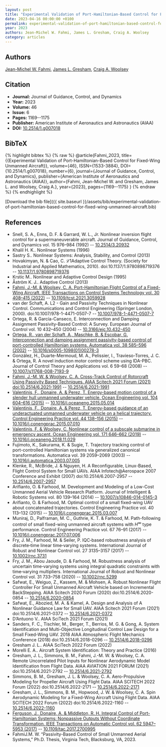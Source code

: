 ```yaml
---
layout: post
title: "Experimental Validation of Port-Hamiltonian-Based Control for Fixed-Wing Unmanned Aircraft"
date: 2023-04-16 00:00:00 +0100
permalink: experimental-validation-of-port-hamiltonian-based-control-for-fixed-wing-unmanned-aircraft
year: 2023
authors: Jean-Michel W. Fahmi, James L. Gresham, Craig A. Woolsey
category: articles
---
```

 
## Authors
[Jean-Michel W. Fahmi](authors/jean-michel-w-fahmi), [James L. Gresham](authors/james-l-gresham), [Craig A. Woolsey](authors/craig-a-woolsey)
 
## Citation
- **Journal:** Journal of Guidance, Control, and Dynamics
- **Year:** 2023
- **Volume:** 46
- **Issue:** 6
- **Pages:** 1169--1175
- **Publisher:** American Institute of Aeronautics and Astronautics (AIAA)
- **DOI:** [10.2514/1.g007018](https://doi.org/10.2514/1.g007018)
 
## BibTeX
{% highlight bibtex %}
{% raw %}
@article{Fahmi_2023,
  title={{Experimental Validation of Port-Hamiltonian-Based Control for Fixed-Wing Unmanned Aircraft}},
  volume={46},
  ISSN={1533-3884},
  DOI={10.2514/1.g007018},
  number={6},
  journal={Journal of Guidance, Control, and Dynamics},
  publisher={American Institute of Aeronautics and Astronautics (AIAA)},
  author={Fahmi, Jean-Michel W. and Gresham, James L. and Woolsey, Craig A.},
  year={2023},
  pages={1169--1175}
}
{% endraw %}
{% endhighlight %}
 
[Download the bib file]({{ site.baseurl }}/assets/bib/experimental-validation-of-port-hamiltonian-based-control-for-fixed-wing-unmanned-aircraft.bib)
 
## References
- Snell, S. A., Enns, D. F. & Garrard, W. L., Jr. Nonlinear inversion flight control for a supermaneuverable aircraft. Journal of Guidance, Control, and Dynamics vol. 15 976–984 (1992) -- [10.2514/3.20932](https://doi.org/10.2514/3.20932)
- Khalil H. K.. Nonlinear Systems (1996)
- Sastry S.. Nonlinear Systems: Analysis, Stability, and Control (2013)
- Hovakimyan, N. & Cao, C. ℒ1Adaptive Control Theory. (Society for Industrial and Applied Mathematics, 2010). doi:10.1137/1.9780898719376 -- [10.1137/1.9780898719376](https://doi.org/10.1137/1.9780898719376)
- Krstic M.. Nonlinear and Adaptive Control Design (1995)
- Åström K. J.. Adaptive Control (2013)
- [Fahmi, J.-M. & Woolsey, C. A. Port-Hamiltonian Flight Control of a Fixed-Wing Aircraft. IEEE Transactions on Control Systems Technology vol. 30 408–415 (2022)](port-hamiltonian-flight-control-of-a-fixed-wing-aircraft) -- [10.1109/tcst.2021.3059928](https://doi.org/10.1109/tcst.2021.3059928)
- van der Schaft, A. L2 - Gain and Passivity Techniques in Nonlinear Control. Communications and Control Engineering (Springer London, 2000). doi:10.1007/978-1-4471-0507-7 -- [10.1007/978-1-4471-0507-7](https://doi.org/10.1007/978-1-4471-0507-7)
- Ortega, R. & García-Canseco, E. Interconnection and Damping Assignment Passivity-Based Control: A Survey. European Journal of Control vol. 10 432–450 (2004) -- [10.3166/ejc.10.432-450](https://doi.org/10.3166/ejc.10.432-450)
- [Ortega, R., van der Schaft, A., Maschke, B. & Escobar, G. Interconnection and damping assignment passivity-based control of port-controlled Hamiltonian systems. Automatica vol. 38 585–596 (2002)](interconnection-and-damping-assignment-passivity-based-control-of-port-controlled-hamiltonian-systems) -- [10.1016/s0005-1098(01)00278-3](https://doi.org/10.1016/s0005-1098(01)00278-3)
- González, H., Duarte-Mermoud, M. A., Pelissier, I., Travieso-Torres, J. C. & Ortega, R. A novel induction motor control scheme using IDA-PBC. Journal of Control Theory and Applications vol. 6 59–68 (2008) -- [10.1007/s11768-008-7193-9](https://doi.org/10.1007/s11768-008-7193-9)
- [Fahmi, J.-M. W. & Woolsey, C. A. Cross-Track Control of Rotorcraft Using Passivity Based Techniques. AIAA Scitech 2021 Forum (2021) doi:10.2514/6.2021-1991](cross-track-control-of-rotorcraft-using-passivity-based-techniques) -- [10.2514/6.2021-1991](https://doi.org/10.2514/6.2021-1991)
- [Valentinis, F., Donaire, A. & Perez, T. Energy-based motion control of a slender hull unmanned underwater vehicle. Ocean Engineering vol. 104 604–616 (2015)](energy-based-motion-control-of-a-slender-hull-unmanned-underwater-vehicle) -- [10.1016/j.oceaneng.2015.05.014](https://doi.org/10.1016/j.oceaneng.2015.05.014)
- [Valentinis, F., Donaire, A. & Perez, T. Energy-based guidance of an underactuated unmanned underwater vehicle on a helical trajectory. Control Engineering Practice vol. 44 138–156 (2015)](energy-based-guidance-of-an-underactuated-unmanned-underwater-vehicle-on-a-helical-trajectory) -- [10.1016/j.conengprac.2015.07.010](https://doi.org/10.1016/j.conengprac.2015.07.010)
- [Valentinis, F. & Woolsey, C. Nonlinear control of a subscale submarine in emergency ascent. Ocean Engineering vol. 171 646–662 (2019)](nonlinear-control-of-a-subscale-submarine-in-emergency-ascent) -- [10.1016/j.oceaneng.2018.11.029](https://doi.org/10.1016/j.oceaneng.2018.11.029)
- Fujimoto, K., Sakurama, K. & Sugie, T. Trajectory tracking control of port-controlled Hamiltonian systems via generalized canonical transformations. Automatica vol. 39 2059–2069 (2003) -- [10.1016/j.automatica.2003.07.005](https://doi.org/10.1016/j.automatica.2003.07.005)
- Klenke, R., McBride, J. & Nguyen, H. A Reconfigurable, Linux-Based, Flight Control System for Small UAVs. AIAA Infotech@Aerospace 2007 Conference and Exhibit (2007) doi:10.2514/6.2007-2957 -- [10.2514/6.2007-2957](https://doi.org/10.2514/6.2007-2957)
- Arifianto, O. & Farhood, M. Development and Modeling of a Low-Cost Unmanned Aerial Vehicle Research Platform. Journal of Intelligent &amp; Robotic Systems vol. 80 139–164 (2014) -- [10.1007/s10846-014-0145-3](https://doi.org/10.1007/s10846-014-0145-3)
- Arifianto, O. & Farhood, M. Optimal control of a small fixed-wing UAV about concatenated trajectories. Control Engineering Practice vol. 40 113–132 (2015) -- [10.1016/j.conengprac.2015.03.007](https://doi.org/10.1016/j.conengprac.2015.03.007)
- Muniraj, D., Palframan, M. C., Guthrie, K. T. & Farhood, M. Path-following control of small fixed-wing unmanned aircraft systems with $H^\infty$ type performance. Control Engineering Practice vol. 67 76–91 (2017) -- [10.1016/j.conengprac.2017.07.006](https://doi.org/10.1016/j.conengprac.2017.07.006)
- Fry, J. M., Farhood, M. & Seiler, P. IQC‐based robustness analysis of discrete‐time linear time‐varying systems. International Journal of Robust and Nonlinear Control vol. 27 3135–3157 (2017) -- [10.1002/rnc.3731](https://doi.org/10.1002/rnc.3731)
- Fry, J. M., Abou Jaoude, D. & Farhood, M. Robustness analysis of uncertain time‐varying systems using integral quadratic constraints with time‐varying multipliers. International Journal of Robust and Nonlinear Control vol. 31 733–758 (2020) -- [10.1002/rnc.5299](https://doi.org/10.1002/rnc.5299)
- Safwat, E., Weiguo, Z., Kassem, M. & Mohsen, A. Robust Nonlinear Flight Controller For Small Unmanned Aircraft Vehicle based on Incremental BackStepping. AIAA Scitech 2020 Forum (2020) doi:10.2514/6.2020-0854 -- [10.2514/6.2020-0854](https://doi.org/10.2514/6.2020-0854)
- Safwat, E., Abozied, M. A. & Kamel, A. Design and Analysis of A Nonlinear Guidance Law for Small UAV. AIAA Scitech 2021 Forum (2021) doi:10.2514/6.2021-0372 -- [10.2514/6.2021-0372](https://doi.org/10.2514/6.2021-0372)
- D’Antuono V.. AIAA SciTech 2021 Forum (2021)
- Sanders, F. C., Tischler, M., Berger, T., Berrios, M. G. & Gong, A. System Identification and Multi-Objective Longitudinal Control Law Design for a Small Fixed-Wing UAV. 2018 AIAA Atmospheric Flight Mechanics Conference (2018) doi:10.2514/6.2018-0296 -- [10.2514/6.2018-0296](https://doi.org/10.2514/6.2018-0296)
- Gresham J. L.. AIAA SciTech 2022 Forum (2022)
- Morelli E. A.. Aircraft System Identification: Theory and Practice (2016)
- Gresham, J. L., Simmons, B. M., Fahmi, J.-M. W. & Woolsey, C. A. Remote Uncorrelated Pilot Inputs for Nonlinear Aerodynamic Model Identification from Flight Data. AIAA AVIATION 2021 FORUM (2021) doi:10.2514/6.2021-2792 -- [10.2514/6.2021-2792](https://doi.org/10.2514/6.2021-2792)
- Simmons, B. M., Gresham, J. L. & Woolsey, C. A. Aero-Propulsive Modeling for Propeller Aircraft Using Flight Data. AIAA SCITECH 2022 Forum (2022) doi:10.2514/6.2022-2171 -- [10.2514/6.2022-2171](https://doi.org/10.2514/6.2022-2171)
- Gresham, J. L., Simmons, B. M., Hopwood, J. W. & Woolsey, C. A. Spin Aerodynamic Modeling for a Fixed-Wing Aircraft Using Flight Data. AIAA SCITECH 2022 Forum (2022) doi:10.2514/6.2022-1160 -- [10.2514/6.2022-1160](https://doi.org/10.2514/6.2022-1160)
- [Ferguson, J., Donaire, A. & Middleton, R. H. Integral Control of Port-Hamiltonian Systems: Nonpassive Outputs Without Coordinate Transformation. IEEE Transactions on Automatic Control vol. 62 5947–5953 (2017)](integral-control-of-port-hamiltonian-systems-nonpassive-outputs-without-coordinate-transformation) -- [10.1109/tac.2017.2700995](https://doi.org/10.1109/tac.2017.2700995)
- FahmiJ.M. W. “Passivity-Based Control of Small Unmanned Aerial Systems,” Ph.D. Thesis, Virginia Tech, Blacksburg, VA, 2023.

